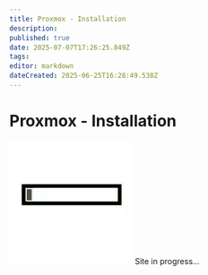 ```yaml
---
title: Proxmox - Installation
description: 
published: true
date: 2025-07-07T17:26:25.849Z
tags: 
editor: markdown
dateCreated: 2025-06-25T16:28:49.538Z
---
```


# Proxmox - Installation

![loading-progress-bar.gif](/general/loading-progress-bar.gif)
Site in progress...

<!--
USB drive with rufus and the downloaded ISO of Proxmox (insert link here). 

TODO
Make some screenshots of rufus.

## Setup
Boot from USB 
IP: 192.168.178.200
Gateway: 192.168.178.1
DNS: 192.168.178.40
FQDN: proxmox01.local
Webinterface: https://192.168.178.200:8006

## ISO Upload
Screenshots are already uploaded
virtioIO Drivers are drivers for the windows vms (https://pve.proxmox.com/wiki/Windows_VirtIO_Drivers)
-->